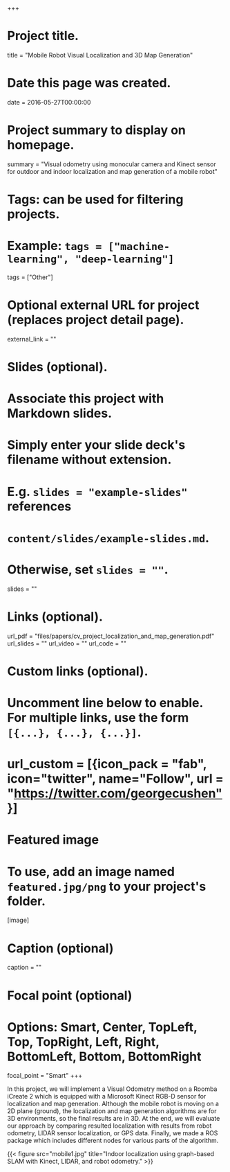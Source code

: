 +++
# Project title.
title = "Mobile Robot Visual Localization and 3D Map Generation"

# Date this page was created.
date = 2016-05-27T00:00:00

# Project summary to display on homepage.
summary = "Visual odometry using monocular camera and Kinect sensor for outdoor and indoor localization and map generation of a mobile robot"
# Tags: can be used for filtering projects.
# Example: `tags = ["machine-learning", "deep-learning"]`
tags = ["Other"]

# Optional external URL for project (replaces project detail page).
external_link = ""

# Slides (optional).
#   Associate this project with Markdown slides.
#   Simply enter your slide deck's filename without extension.
#   E.g. `slides = "example-slides"` references
#   `content/slides/example-slides.md`.
#   Otherwise, set `slides = ""`.
slides = ""


# Links (optional).
url_pdf = "files/papers/cv_project_localization_and_map_generation.pdf"
url_slides = ""
url_video = ""
url_code = ""

# Custom links (optional).
#   Uncomment line below to enable. For multiple links, use the form `[{...}, {...}, {...}]`.
#   url_custom = [{icon_pack = "fab", icon="twitter", name="Follow", url = "https://twitter.com/georgecushen"}]

# Featured image
# To use, add an image named `featured.jpg/png` to your project's folder.
[image]
  # Caption (optional)
  caption = ""

  # Focal point (optional)
  # Options: Smart, Center, TopLeft, Top, TopRight, Left, Right, BottomLeft, Bottom, BottomRight
  focal_point = "Smart"
+++

In this project, we will implement a Visual Odometry method on a Roomba iCreate 2 which is equipped with a Microsoft Kinect RGB-D sensor for localization and map generation. Although the mobile robot is moving on a 2D plane (ground), the localization and map generation algorithms are for 3D environments, so the final results are in 3D. At the end, we will evaluate our approach by comparing resulted localization with results from robot odometry, LIDAR sensor localization, or GPS data. Finally, we made a ROS package which includes different nodes for various parts of the algorithm.


{{< figure src="mobile1.jpg" title="Indoor localization using graph-based SLAM with Kinect, LIDAR, and robot odometry." >}}
